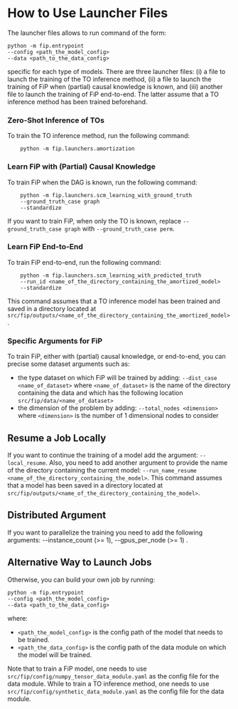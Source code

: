 # How to Use Launcher Files

The launcher files allows to run command of the form:
```console
python -m fip.entrypoint 
--config <path_the_model_config>
--data <path_to_the_data_config>
```
specific for each type of models. There are three launcher files: (i) a file to launch the training of the TO inference method, (ii) a file to launch the training of FiP when (partial) causal knowledge is known, and (iii) another file to launch the training of FiP end-to-end. The latter assume that a TO inference method has been trained beforehand.


### Zero-Shot Inference of TOs
To train the TO inference method, run the following command:
```console
    python -m fip.launchers.amortization
```

### Learn FiP with (Partial) Causal Knowledge
To train FiP when the DAG is known, run the following command:
```console
    python -m fip.launchers.scm_learning_with_ground_truth 
    --ground_truth_case graph 
    --standardize 
```
If you want to train FiP, when only the TO is known, replace  `--ground_truth_case graph` with `--ground_truth_case perm`.


### Learn FiP End-to-End
To train FiP end-to-end, run the following command:
```console
    python -m fip.launchers.scm_learning_with_predicted_truth
    --run_id <name_of_the_directory_containing_the_amortized_model>
    --standardize 
```
This command assumes that a TO inference model has been trained and saved in a directory located at `src/fip/outputs/<name_of_the_directory_containing_the_amortized_model>`.


### Specific Arguments for FiP
To train FiP, either with (partial) causal knowledge, or end-to-end, you can precise some dataset arguments such as:
 - the type dataset on which FiP will be trained by adding: `--dist_case <name_of_dataset>` where `<name_of_dataset>` is the name of the directory containing the data and which has the following location `src/fip/data/<name_of_dataset>`
 - the dimension of the problem by adding: `--total_nodes <dimension>` where `<dimension>` is the number of 1 dimensional nodes to consider


## Resume a Job Locally
If you want to continue the training of a model add the argument: `--local_resume`.
Also, you need to add another argument to provide the name of the directory containing the current model: `--run_name_resume <name_of_the_directory_containing_the_model>`. This command assumes that a model has been saved in a directory located at `src/fip/outputs/<name_of_the_directory_containing_the_model>`.

## Distributed Argument
If you want to parallelize the training you need to add the following arguments: --instance_count (>= 1), --gpus_per_node (>= 1)
.  

## Alternative Way to Launch Jobs
Otherwise, you can build your own job by running:
```console
python -m fip.entrypoint 
--config <path_the_model_config>
--data <path_to_the_data_config> 
```
where:
- `<path_the_model_config>` is the config path of the model that needs to be trained.
- `<path_the_data_config>` is the config path of the data module on which the model will be trained.

Note that to train a FiP model, one needs to use `src/fip/config/numpy_tensor_data_module.yaml` as the config file for the data module. 
While to train a TO inference method,  one needs to use `src/fip/config/synthetic_data_module.yaml` as the config file for the data module. 


